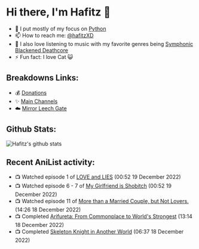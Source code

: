 # Hi there, I'm Hafitz 👋
- 🐍 I put mostly of my focus on [Python](https://python.org)
- 📫 How to reach me: [@hafitzXD](https://t.me/hafitzXD)
- 🎵 I also love listening to music with my favorite genres being [Symphonic Blackened Deathcore](https://youtu.be/qyYmS_iBcy4)
- ⚡ Fun fact: I love Cat 😺

## Breakdowns Links:
- 💰 [Donations](https://t.me/TheBreakdowns/2)
- ✨ [Main Channels](https://t.me/TheBreakdowns)
- ☁️ [Mirror Leech Gate](https://t.me/BreakdownsGate)

## Github Stats:
![Hafitz's github stats](https://github-readme-stats.vercel.app/api?username=breakdowns&show_icons=true&count_private=true&bg_color=00000000&text_color=777)

## Recent AniList activity:
<!-- ANILIST_ACTIVITY:start -->

-   📺 Watched episode 1 of [LOVE and LIES](https://anilist.co/anime/98320) (00:52 19 December 2022)
-   📺 Watched episode 6 - 7 of [My Girlfriend is Shobitch](https://anilist.co/anime/98951) (00:52 19 December 2022)
-   📺 Watched episode 11 of [More than a Married Couple, but Not Lovers.](https://anilist.co/anime/141949) (14:26 18 December 2022)
-   📺 Completed [Arifureta: From Commonplace to World's Strongest](https://anilist.co/anime/100668) (13:14 18 December 2022)
-   📺 Completed [Skeleton Knight in Another World](https://anilist.co/anime/132474) (06:37 18 December 2022)

<!-- ANILIST_ACTIVITY:end -->
